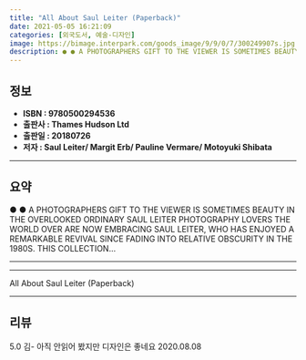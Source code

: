 ```yaml
---
title: "All About Saul Leiter (Paperback)"
date: 2021-05-05 16:21:09
categories: [외국도서, 예술-디자인]
image: https://bimage.interpark.com/goods_image/9/9/0/7/300249907s.jpg
description: ● ● A PHOTOGRAPHERS GIFT TO THE VIEWER IS SOMETIMES BEAUTY IN THE OVERLOOKED ORDINARY SAUL LEITER PHOTOGRAPHY LOVERS THE WORLD OVER ARE NOW EMBRACING SAUL LEI
---
```


## **정보**

- **ISBN : 9780500294536**
- **출판사 : Thames   Hudson Ltd**
- **출판일 : 20180726**
- **저자 : Saul Leiter/ Margit Erb/ Pauline Vermare/ Motoyuki Shibata**

------



## **요약**

●  ●  A PHOTOGRAPHERS GIFT TO THE VIEWER IS SOMETIMES BEAUTY IN THE OVERLOOKED ORDINARY
SAUL LEITER
PHOTOGRAPHY LOVERS THE WORLD OVER ARE NOW EMBRACING SAUL LEITER, WHO HAS ENJOYED A REMARKABLE REVIVAL SINCE FADING INTO RELATIVE OBSCURITY IN THE 1980S. THIS COLLECTION... 

------



------


All About Saul Leiter (Paperback) 

------


## **리뷰** 

5.0 김- 아직 안읽어 봤지만 디자인은 좋네요 2020.08.08 <br/>